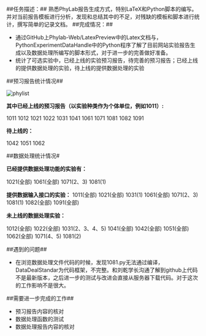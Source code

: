 
##任务描述：##
  熟悉PhyLab报告生成方式，特别LaTeX和Python脚本的编写。并对当前报告模板进行分析，发现和总结其中的不足，对残缺的模板和脚本进行统计，撰写简单的记录文档。
##完成情况：##
* 通过GitHub上Phylab-Web/LatexPreview中的Latex文档与，PythonExperimentDataHandle中的Python程序了解了目前网站实验报告生成以及数据处理所编写的脚本形式，对于进一步的完善做好准备。
* 统计了可选实验中，已经上线的实验预习报告，待完善的预习报告；已经上线的提供数据处理的实验，待上线的提供数据处理的实验

##预习报告统计情况##

![phylist](https://github.com/default1406/PhyLab/blob/master/Docs/PhyLab2.0/Alpha/Resources/2015级上学期物理实验信息列表.jpg)

**其中已经上线的预习报告（以实验种类作为个体单位，例如1011）:**

1011	1012	1021	1022	1031	1041	1061	1071	1081	1082	1091

**待上线的：**

1042	1051	1062

##数据处理统计情况#

**已经提供数据处理功能的实验有：**

1021(全部)
1061(全部)
1071(2、3)
1081(1)

**提供数据输入接口的实验：**
1011(全部)
1021(全部)
1031(1)
1061(全部)
1071(2、3)
1081(1)
1082(全部)
1091(全部)

**未上线的数据处理实验：**

1012(全部)
1022(全部)
1031(2、3、4、5)
1041(全部)
1042(全部)
1051(全部)
1062(全部)
1071(4、5)
1081(2)

##遇到的问题##
* 在浏览数据处理文件代码的时候，发现1081.py无法通过编译，DataDealStandar为代码框架，不完整。和刘乾学长沟通了解到github上代码不是最新版本，之后进一步的测试与改进会直接从服务器下载代码。对于这次的工作影响不是很大。

##需要进一步完成的工作##
* 预习报告内容的核对
* 数据处理函数的测试
* 数据处理报告内容的核对


